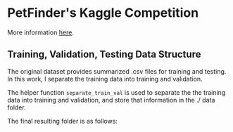 # PetFinder's Kaggle Competition

More information [here](https://www.kaggle.com/c/petfinder-pawpularity-score/overview).


## Training, Validation, Testing Data Structure
The original dataset provides summarized .csv files for training and testing. In this work, I separate the training data into training and validation.

The helper function `separate_train_val` is used to separate the the training data into training and validation, and store that information in the ./ data folder.

The final resulting folder is as follows:

~~~
